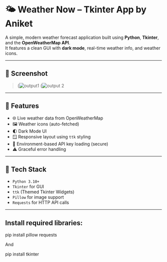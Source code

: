# 🌤️ Weather Now – Tkinter App by Aniket

A simple, modern weather forecast application built using **Python**, **Tkinter**, and the **OpenWeatherMap API**.  
It features a clean GUI with **dark mode**, real-time weather info, and weather icons.

---

## 📸 Screenshot

> (![output1](https://github.com/user-attachments/assets/c5e00319-5e70-4205-b67a-fa54ce30665e)
>(![output 2](https://github.com/user-attachments/assets/3e9c9d56-3854-4596-9bb3-df9867479c6c)


---

## 🚀 Features

- 🌐 Live weather data from OpenWeatherMap
- 🖼️ Weather icons (auto-fetched)
- 🌓 Dark Mode UI
- 🪟 Responsive layout using `ttk` styling
- 🔐 Environment-based API key loading (secure)
- ⚠️ Graceful error handling

---

## 🧱 Tech Stack

- `Python 3.10+`
- `Tkinter` for GUI
- `ttk` (Themed Tkinter Widgets)
- `Pillow` for image support
- `Requests` for HTTP API calls

---

## Install required libraries:
pip install pillow requests

And 

pip install tkinter 



